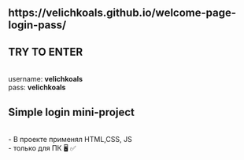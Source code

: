 <h2>https://velichkoals.github.io/welcome-page-login-pass/</h2>
<h2>TRY TO ENTER</h2> <br>
username: <strong>velichkoals</strong> <br>
pass: <strong>velichkoals</strong> <br>

<h2>Simple login mini-project</h2> <br>
- В проекте применял  HTML,CSS, JS <br>
- только для ПК 🖥 ✅
